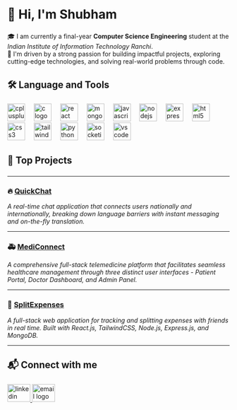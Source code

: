 <h1 align="left">👋 Hi, I'm Shubham</h1>

###

<p align="left">
  🎓 I am currently a final-year <strong>Computer Science Engineering</strong> student at the 
  <em>Indian Institute of Information Technology Ranchi</em>. <br>
  🚀 I'm driven by a strong passion for building impactful projects, exploring cutting-edge technologies, 
  and solving real-world problems through code.
</p>

###

<h2 align="left">🛠️ Language and Tools</h2>

###

<div align="left">
  <img src="https://cdn.jsdelivr.net/gh/devicons/devicon/icons/cplusplus/cplusplus-original.svg" height="40" alt="cplusplus logo" />
  <img width="12" />
  <img src="https://cdn.jsdelivr.net/gh/devicons/devicon/icons/c/c-original.svg" height="40" alt="c logo" />
  <img width="12" />
  <img src="https://cdn.jsdelivr.net/gh/devicons/devicon/icons/react/react-original.svg" height="40" alt="react logo" />
  <img width="12" />
  <img src="https://cdn.jsdelivr.net/gh/devicons/devicon/icons/mongodb/mongodb-original-wordmark.svg" height="40" alt="mongodb logo" />
  <img width="12" />
  <img src="https://cdn.jsdelivr.net/gh/devicons/devicon/icons/javascript/javascript-original.svg" height="40" alt="javascript logo" />
  <img width="12" />
  <img src="https://cdn.jsdelivr.net/gh/devicons/devicon/icons/nodejs/nodejs-original-wordmark.svg" height="40" alt="nodejs logo" />
  <img width="12" />
  <img src="https://cdn.jsdelivr.net/gh/devicons/devicon/icons/express/express-original-wordmark.svg" height="40" alt="express logo" />
  <img width="12" />
  <img src="https://cdn.jsdelivr.net/gh/devicons/devicon/icons/html5/html5-original.svg" height="40" alt="html5 logo" />
  <img width="12" />
  <img src="https://cdn.jsdelivr.net/gh/devicons/devicon/icons/css3/css3-original.svg" height="40" alt="css3 logo" />
  <img width="12" />
  <img src="https://cdn.jsdelivr.net/gh/devicons/devicon/icons/tailwindcss/tailwindcss-original-wordmark.svg" height="40" alt="tailwindcss logo" />
  <img width="12" />
  <img src="https://cdn.jsdelivr.net/gh/devicons/devicon/icons/python/python-original.svg" height="40" alt="python logo" />
  <img width="12" />
  <img src="https://cdn.jsdelivr.net/gh/devicons/devicon/icons/socketio/socketio-original.svg" height="40" alt="socketio logo" />
  <img width="12" />
  <img src="https://cdn.jsdelivr.net/gh/devicons/devicon/icons/vscode/vscode-original.svg" height="40" alt="vscode logo" />
</div>

###

<h2 align="left">🚀 Top Projects</h2>

###

<div align="left">

---

### 🔥 [QuickChat](https://github.com/shubhamjaiswal760/QuickChat)  

_A real-time chat application that connects users nationally and internationally, breaking down language barriers with instant messaging and on-the-fly translation._

<!--
![App Screenshot](https://github.com/shubhamjaiswal760/EasyChat/blob/081d5bcdb42482ae03b835e91ca0ebab02ca9534/ss1.png?raw=true)
![App Screenshot](https://github.com/shubhamjaiswal760/EasyChat/blob/main/ss2.png?raw=true)
-->

---

### 🚑 [MediConnect](https://github.com/shubhamjaiswal760/MediConnect)  

_A comprehensive full-stack telemedicine platform that facilitates seamless healthcare management through three distinct user interfaces - Patient Portal, Doctor Dashboard, and Admin Panel._

<!--

![App Screenshot](https://github.com/shubhamjaiswal760/music/blob/main/admin1.png?raw=true)
![App Screenshot](https://github.com/shubhamjaiswal760/music/blob/main/admin2.png?raw=true)
![App Screenshot](https://github.com/shubhamjaiswal760/music/blob/main/doc1.png?raw=true)
![App Screenshot](https://github.com/shubhamjaiswal760/music/blob/main/doc2.png?raw=true)
![App Screenshot](https://github.com/shubhamjaiswal760/music/blob/main/patient1.png?raw=true)
![App Screenshot](https://github.com/shubhamjaiswal760/music/blob/main/patient2.png?raw=true)

-->

---

### 💸 [SplitExpenses](https://github.com/shubhamjaiswal760/SplitExpenses)  

_A full-stack web application for tracking and splitting expenses with friends in real time. Built with React.js, TailwindCSS, Node.js, Express.js, and MongoDB._


---

</div>

###

<h2 align="left">📬 Connect with me</h2>

###

<div align="left">
  <a href="https://www.linkedin.com/in/shubham-jaiswal-072051234" target="_blank">
    <img src="https://raw.githubusercontent.com/maurodesouza/profile-readme-generator/master/src/assets/icons/social/linkedin/default.svg" width="52" height="40" alt="linkedin logo" />
  </a>  
  
  <a href="mailto:your.shubhamjais700@gmail.com" target="_blank">
    <img src="https://raw.githubusercontent.com/maurodesouza/profile-readme-generator/master/src/assets/icons/social/gmail/default.svg" width="52" height="40" alt="email logo" />
  </a>
</div>
